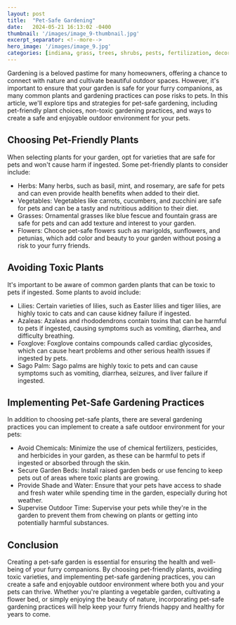 ```yaml
---
layout: post
title:  "Pet-Safe Gardening"
date:   2024-05-21 16:13:02 -0400
thumbnail: '/images/image_9-thumbnail.jpg'
excerpt_separator: <!--more-->
hero_image: '/images/image_9.jpg'
categories: [indiana, grass, trees, shrubs, pests, fertilization, decoration, curb appeal, garden, flowers, recreation]
---
```

Gardening is a beloved pastime for many homeowners, offering a chance to connect with nature and cultivate beautiful outdoor spaces.<!--more--> However, it's important to ensure that your garden is safe for your furry companions, as many common plants and gardening practices can pose risks to pets. In this article, we'll explore tips and strategies for pet-safe gardening, including pet-friendly plant choices, non-toxic gardening practices, and ways to create a safe and enjoyable outdoor environment for your pets.

## Choosing Pet-Friendly Plants
When selecting plants for your garden, opt for varieties that are safe for pets and won't cause harm if ingested. Some pet-friendly plants to consider include:
* Herbs: Many herbs, such as basil, mint, and rosemary, are safe for pets and can even provide health benefits when added to their diet.
* Vegetables: Vegetables like carrots, cucumbers, and zucchini are safe for pets and can be a tasty and nutritious addition to their diet.
* Grasses: Ornamental grasses like blue fescue and fountain grass are safe for pets and can add texture and interest to your garden.
* Flowers: Choose pet-safe flowers such as marigolds, sunflowers, and petunias, which add color and beauty to your garden without posing a risk to your furry friends.

## Avoiding Toxic Plants
It's important to be aware of common garden plants that can be toxic to pets if ingested. Some plants to avoid include:
* Lilies: Certain varieties of lilies, such as Easter lilies and tiger lilies, are highly toxic to cats and can cause kidney failure if ingested.
* Azaleas: Azaleas and rhododendrons contain toxins that can be harmful to pets if ingested, causing symptoms such as vomiting, diarrhea, and difficulty breathing.
* Foxglove: Foxglove contains compounds called cardiac glycosides, which can cause heart problems and other serious health issues if ingested by pets.
* Sago Palm: Sago palms are highly toxic to pets and can cause symptoms such as vomiting, diarrhea, seizures, and liver failure if ingested.

## Implementing Pet-Safe Gardening Practices
In addition to choosing pet-safe plants, there are several gardening practices you can implement to create a safe outdoor environment for your pets:
* Avoid Chemicals: Minimize the use of chemical fertilizers, pesticides, and herbicides in your garden, as these can be harmful to pets if ingested or absorbed through the skin.
* Secure Garden Beds: Install raised garden beds or use fencing to keep pets out of areas where toxic plants are growing.
* Provide Shade and Water: Ensure that your pets have access to shade and fresh water while spending time in the garden, especially during hot weather.
* Supervise Outdoor Time: Supervise your pets while they're in the garden to prevent them from chewing on plants or getting into potentially harmful substances.

## Conclusion
Creating a pet-safe garden is essential for ensuring the health and well-being of your furry companions. By choosing pet-friendly plants, avoiding toxic varieties, and implementing pet-safe gardening practices, you can create a safe and enjoyable outdoor environment where both you and your pets can thrive. Whether you're planting a vegetable garden, cultivating a flower bed, or simply enjoying the beauty of nature, incorporating pet-safe gardening practices will help keep your furry friends happy and healthy for years to come.
